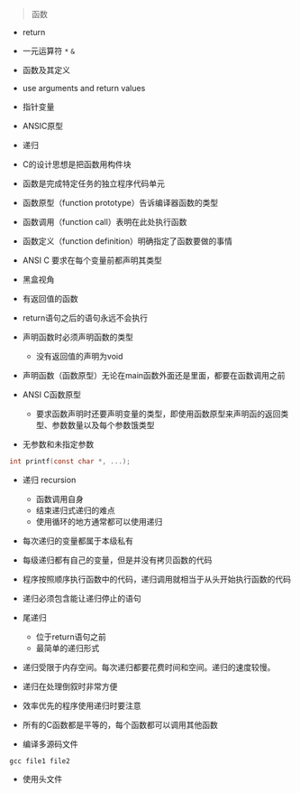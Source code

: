 > 函数

- return
- 一元运算符 `*` `&` 
- 函数及其定义
- use arguments and return values
- 指针变量
- ANSIC原型
- 递归

- C的设计思想是把函数用构件块

- 函数是完成特定任务的独立程序代码单元

- 函数原型（function prototype）告诉编译器函数的类型
- 函数调用（function call）表明在此处执行函数
- 函数定义（function definition）明确指定了函数要做的事情

- ANSI C 要求在每个变量前都声明其类型

- 黑盒视角

- 有返回值的函数

- return语句之后的语句永远不会执行

- 声明函数时必须声明函数的类型
  - 没有返回值的声明为void

- 声明函数（函数原型）无论在main函数外面还是里面，都要在函数调用之前

- ANSI C函数原型
  - 要求函数声明时还要声明变量的类型，即使用函数原型来声明函的返回类型、参数数量以及每个参数饿类型

- 无参数和未指定参数

```c
int printf(const char *, ...);
```

- 递归 recursion
  - 函数调用自身
  - 结束递归式递归的难点
  - 使用循环的地方通常都可以使用递归

- 每次递归的变量都属于本级私有

- 每级递归都有自己的变量，但是并没有拷贝函数的代码
- 程序按照顺序执行函数中的代码，递归调用就相当于从头开始执行函数的代码

- 递归必须包含能让递归停止的语句

- 尾递归
  - 位于return语句之前
  - 最简单的递归形式

- 递归受限于内存空间。每次递归都要花费时间和空间。递归的速度较慢。

- 递归在处理倒叙时非常方便

- 效率优先的程序使用递归时要注意

- 所有的C函数都是平等的，每个函数都可以调用其他函数

- 编译多源码文件

```shell
gcc file1 file2
```

- 使用头文件